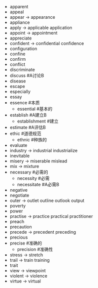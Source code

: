 * apparent
* appeal
* appear    -> appearance
* appliance
* apply     -> applicable application
* appoint   -> appointment
* appreciate
* confident -> confidential confidence
* configuration
* confine
* confirm
* conflict
* discriminate
* discuss #A讨论B
* disease
* escape
* especially
* essay
* essence #本质
	* essential #基本的
* establish #A建立B
	* establishment #建立
* estimate #A评估B
* ethic #道德规范
	* ethnic #种族的
* evaluate
* industry  -> industrial industrialize
* inevitable
* misery    -> miserable mislead
* mix       -> mixture
* necessary #必需的
	* necessity #必需
	* necessitate #A必需B
* negative
* negotiate
* outer     -> outlet outline outlook output
* poverty
* power
* practise  -> practice practical practitioner
* preach
* precaution
* precede   -> precedent preceding
* precious
* precise #准确的
	* precision #准确性
* stress    -> stretch
* trail     -> train training
* trait
* view      -> viewpoint
* violent   -> violence
* virtue    -> virtual